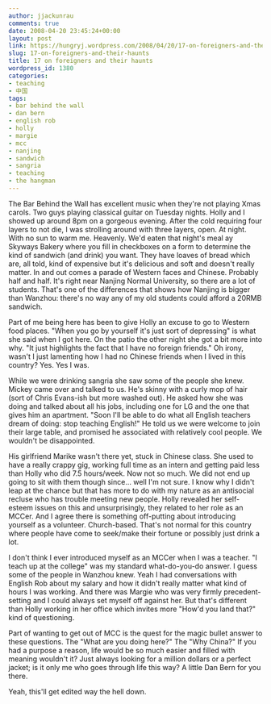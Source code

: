 ```yaml
---
author: jjackunrau
comments: true
date: 2008-04-20 23:45:24+00:00
layout: post
link: https://hungryj.wordpress.com/2008/04/20/17-on-foreigners-and-their-haunts/
slug: 17-on-foreigners-and-their-haunts
title: 17 on foreigners and their haunts
wordpress_id: 1380
categories:
- teaching
- 中国
tags:
- bar behind the wall
- dan bern
- english rob
- holly
- margie
- mcc
- nanjing
- sandwich
- sangria
- teaching
- the hangman
---
```


The Bar Behind the Wall has excellent music when they're not playing Xmas carols. Two guys playing classical guitar on Tuesday nights. Holly and I showed up around 8pm on a gorgeous evening. After the cold requiring four layers to not die, I was strolling around with three layers, open. At night. With no sun to warm me. Heavenly. We'd eaten that night's meal ay Skyways Bakery where you fill in checkboxes on a form to determine the kind of sandwich (and drink) you want. They have loaves of bread which are, all told, kind of expensive but it's delicious and soft and doesn't really matter. In and out comes a parade of Western faces and Chinese. Probably half and half. It's right near Nanjing Normal University, so there are a lot of students. That's one of the differences that shows how Nanjing is bigger than Wanzhou: there's no way any of my old students could afford a 20RMB sandwich.

Part of me being here has been to give Holly an excuse to go to Western food places. "When you go by yourself it's just sort of depressing" is what she said when I got here. On the patio the other night she got a bit more into why. "It just highlights the fact that I have no foreign friends." Oh irony, wasn't I just lamenting how I had no Chinese friends when I lived in this country? Yes. Yes I was.

While we were drinking sangria she saw some of the people she knew. Mickey came over and talked to us. He's skinny with a curly mop of hair (sort of Chris Evans-ish but more washed out). He asked how she was doing and talked about all his jobs, including one for LG and the one that gives him an apartment. "Soon I'll be able to do what all English teachers dream of doing: stop teaching English!" He told us we were welcome to join their large table, and promised he associated with relatively cool people. We wouldn't be disappointed.

His girlfriend Marike wasn't there yet, stuck in Chinese class. She used to have a really crappy gig, working full time as an intern and getting paid less than Holly who did 7.5 hours/week. Now not so much. We did not end up going to sit with them though since... well I'm not sure. I know why I didn't leap at the chance but that has more to do with my nature as an antisocial recluse who has trouble meeting new people. Holly revealed her self-esteem issues on this and unsurprisingly, they related to her role as an MCCer. And I agree there is something off-putting about introducing yourself as a volunteer. Church-based. That's not normal for this country where people have come to seek/make their fortune or possibly just drink a lot. 

I don't think I ever introduced myself as an MCCer when I was a teacher. "I teach up at the college" was my standard what-do-you-do answer. I guess some of the people in Wanzhou knew. Yeah I had conversations with English Rob about my salary and how it didn't really matter what kind of hours I was working. And there was Margie who was very firmly precedent-setting and I could always set myself off against her. But that's different than Holly working in her office which invites more "How'd you land that?" kind of questioning. 

Part of wanting to get out of MCC is the quest for the magic bullet answer to these questions. The "What are you doing here?" The "Why China?" If you had a purpose a reason, life would be so much easier and filled with meaning wouldn't it? Just always looking for a million dollars or a perfect jacket; is it only me who goes through life this way? A little Dan Bern for you there.

Yeah, this'll get edited way the hell down.
